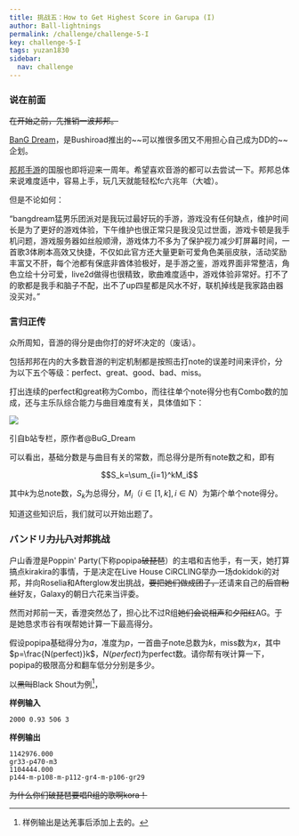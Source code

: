 ```yaml
---
title: 挑战五：How to Get Highest Score in Garupa (I)
author: Ball-lightnings
permalink: /challenge/challenge-5-I
key: challenge-5-I
tags: yuzan1830
sidebar:
  nav: challenge
---
```


### 说在前面

~~在开始之前，先推销一波邦邦。~~

[BanG Dream](https://zh.moegirl.org/BanG_Dream!)，是Bushiroad推出的~~可以推很多团又不用担心自己成为DD的~~企划。

[邦邦手游](https://game.bilibili.com/bangdream/)的国服也即将迎来一周年。希望喜欢音游的都可以去尝试一下。邦邦总体来说难度适中，容易上手，玩几天就能轻松fc六兆年（大嘘）。

<!--more-->

但是不论如何：

“bangdream猛男乐团派对是我玩过最好玩的手游，游戏没有任何缺点，维护时间长是为了更好的游戏体验，下午维护也很正常只是我没见过世面，游戏卡顿是我手机问题，游戏服务器如丝般顺滑，游戏体力不多为了保护视力减少盯屏幕时间，一首歌3体刷本高效又快捷，不仅如此官方还大量更新可爱角色美丽皮肤，活动奖励丰富又不肝，每个池都有保底非酋体验极好，是手游之鉴，游戏界面非常整洁，角色立绘十分可爱，live2d做得也很精致，歌曲难度适中，游戏体验非常好。打不了的歌都是我手和脑子不配，出不了up四星都是风水不好，联机掉线是我家路由器没买对。”

### 言归正传

众所周知，音游的得分是由你打的好坏决定的（废话）。

包括邦邦在内的大多数音游的判定机制都是按照击打note的误差时间来评价，分为以下五个等级：perfect、great、good、bad、miss。

打出连续的perfect和great称为Combo，而往往单个note得分也有Combo数的加成，还与主乐队综合能力与曲目难度有关，具体值如下：

![](https://i0.hdslb.com/bfs/article/watermark/e0a7f866ac582b33de0ff2bf88433358ecba8a4b.png@1320w_810h.webp)

引自b站专栏，原作者@BuG_Dream

可以看出，基础分数是与曲目有关的常数，而总得分是所有note数之和，即有

$$S_k=\sum_{i=1}^kM_i$$
 
其中$k$为总note数，$S_k$为总得分，$M_i$（$i\in[1,k], i\in N$）为第$i$个单个note得分。

知道这些知识后，我们就可以开始出题了。

### バンドリ~~力儿八~~对邦挑战

户山香澄是Poppin' Party(下称popipa~~破琵琶~~）的主唱和吉他手，有一天，她打算搞点kirakira的事情，于是决定在Live House CiRCLING举办一场dokidoki的对邦，并向Roselia和Afterglow发出挑战，~~要把她们做成团子，~~还请来自己的~~后宫粉丝~~好友，Galaxy的朝日六花来当评委。

然而对邦前一天，香澄突然怂了，担心比不过R组~~她们会说相声~~和~~夕阳红~~AG。于是她恳求市谷有咲帮她计算一下最高得分。

假设popipa基础得分为$a$，准度为$p$，一首曲子note总数为$k$，miss数为$x$，其中$p=\frac{N(perfect)}k$，$N(perfect)$为perfect数。请你帮有咲计算一下，popipa的极限高分和翻车低分分别是多少。

以~~黑叫~~Black Shout为例[^sample]，

**样例输入**

    2000 0.93 506 3

**样例输出**

    1142976.000
    gr33-p470-m3
    1104444.000
    p144-m-p108-m-p112-gr4-m-p106-gr29

~~为什么你们破琵琶要唱R组的歌啊kora！~~

[^sample]: 样例输出是达羌事后添加上去的。
